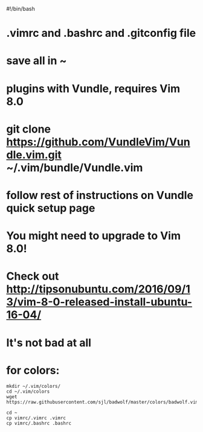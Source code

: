 #!/bin/bash

# .vimrc and .bashrc and .gitconfig file
# save all in ~

# plugins with Vundle, requires Vim 8.0
# git clone https://github.com/VundleVim/Vundle.vim.git ~/.vim/bundle/Vundle.vim
# follow rest of instructions on Vundle quick setup page

# You might need to upgrade to Vim 8.0!
# Check out http://tipsonubuntu.com/2016/09/13/vim-8-0-released-install-ubuntu-16-04/
# It's not bad at all

# for colors:
``` 
mkdir ~/.vim/colors/
cd ~/.vim/colors
wget https://raw.githubusercontent.com/sjl/badwolf/master/colors/badwolf.vim

cd ~
cp vimrc/.vimrc .vimrc
cp vimrc/.bashrc .bashrc
```
